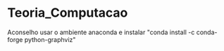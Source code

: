 # Teoria_Computacao
Aconselho usar o ambiente anaconda e instalar "conda install -c conda-forge python-graphviz"
